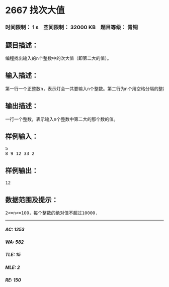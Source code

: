 # 2667 找次大值   
### 时间限制： 1 s&nbsp;&nbsp;&nbsp;&nbsp;空间限制： 32000 KB&nbsp;&nbsp;&nbsp;&nbsp;题目等级： 青铜  
## 题目描述：  

<pre>
编程找出输入的n个整数中的次大值（即第二大的值）。
</pre>
  
  
## 输入描述：  

<pre>
第一行一个正整数n，表示灯会一共要输入n个整数。第二行为n个用空格分隔的整数。
</pre>
  
  
## 输出描述：  

<pre>
一行一个整数，表示输入n个整数中第二大的那个数的值。
</pre>
  
  
## 样例输入：  

<pre>
5
8 9 12 33 2
</pre>
  
  
## 样例输出：  

<pre>
12
</pre>
  
  
## 数据范围及提示：  

<pre>
2<=n<=100，每个整数的绝对值不超过10000.
</pre>
  
  
***  

##### AC: 1253  
##### WA: 582  
##### TLE: 15  
##### MLE: 2  
##### RE: 150  
